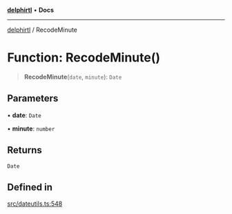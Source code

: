 [**delphirtl**](../README.md) • **Docs**

***

[delphirtl](../globals.md) / RecodeMinute

# Function: RecodeMinute()

> **RecodeMinute**(`date`, `minute`): `Date`

## Parameters

• **date**: `Date`

• **minute**: `number`

## Returns

`Date`

## Defined in

[src/dateutils.ts:548](https://github.com/chuacw/delphirtl/blob/1d6969b8a199060a984c4375d6be1f0ffa838be2/src/dateutils.ts#L548)
